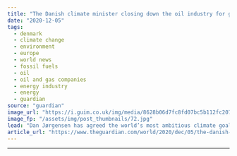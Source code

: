 ```yaml
---
title: "The Danish climate minister closing down the oil industry for good"
date: "2020-12-05"
tags: 
  - denmark
  - climate change
  - environment
  - europe
  - world news
  - fossil fuels
  - oil
  - oil and gas companies
  - energy industry
  - energy
  - guardian
source: "guardian"
image_url: "https://i.guim.co.uk/img/media/8628b06d7fc8fd07bc5b112fc20778985ab1fc91/0_37_2200_1320/master/2200.jpg?width=460&quality=85&auto=format&fit=max&s=fcf2ac4b98d0ec63c08341098f89db70"
image_fp: "/assets/img/post_thumbnails/72.jpg"
lead: "Dan Jørgensen has agreed the world’s most ambitious climate goal with a promise to cut 70% of emissions by 2030Denmark to end new oil and gas exploration in North SeaDenmark’s climate minister is fairly certain that the deal to close down the nation’..."
article_url: "https://www.theguardian.com/world/2020/dec/05/the-danish-climate-minister-closing-down-the-oil-industry-for-good"
---
```


---
